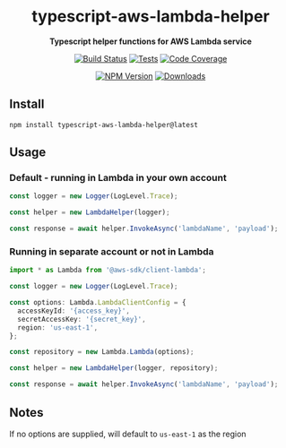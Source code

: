 <h1 align="center">typescript-aws-lambda-helper</h1>

<div align="center">
    
<b>Typescript helper functions for AWS Lambda service</b>
    
[![Build Status](https://dev.azure.com/kbrashears5/github/_apis/build/status/kbrashears5.typescript-aws-lambda-helper?branchName=master)](https://dev.azure.com/kbrashears5/github/_build/latest?definitionId=16&branchName=master)
[![Tests](https://img.shields.io/azure-devops/tests/kbrashears5/github/16)](https://img.shields.io/azure-devops/tests/kbrashears5/github/16)
[![Code Coverage](https://img.shields.io/azure-devops/coverage/kbrashears5/github/16)](https://img.shields.io/azure-devops/coverage/kbrashears5/github/16)

[![NPM Version](https://img.shields.io/npm/v/typescript-aws-lambda-helper)](https://img.shields.io/npm/v/typescript-aws-lambda-helper)
[![Downloads](https://img.shields.io/npm/dt/typescript-aws-lambda-helper)](https://img.shields.io/npm/dt/typescript-aws-lambda-helper)

</div>

## Install

```
npm install typescript-aws-lambda-helper@latest
```

## Usage

### Default - running in Lambda in your own account

```typescript
const logger = new Logger(LogLevel.Trace);

const helper = new LambdaHelper(logger);

const response = await helper.InvokeAsync('lambdaName', 'payload');
```

### Running in separate account or not in Lambda

```typescript
import * as Lambda from '@aws-sdk/client-lambda';

const logger = new Logger(LogLevel.Trace);

const options: Lambda.LambdaClientConfig = {
  accessKeyId: '{access_key}',
  secretAccessKey: '{secret_key}',
  region: 'us-east-1',
};

const repository = new Lambda.Lambda(options);

const helper = new LambdaHelper(logger, repository);

const response = await helper.InvokeAsync('lambdaName', 'payload');
```

## Notes

If no options are supplied, will default to `us-east-1` as the region
